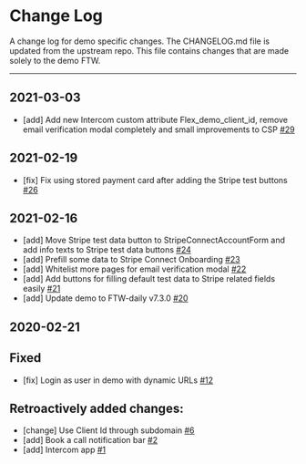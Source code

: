 # Change Log

A change log for demo specific changes. The CHANGELOG.md file is updated from the upstream repo.
This file contains changes that are made solely to the demo FTW.

---

## 2021-03-03

- [add] Add new Intercom custom attribute Flex_demo_client_id, remove email verification modal
  completely and small improvements to CSP [#29](https://github.com/sharetribe/ftw-demo/pull/29)

## 2021-02-19

- [fix] Fix using stored payment card after adding the Stripe test buttons
  [#26](https://github.com/sharetribe/ftw-demo/pull/26)

## 2021-02-16

- [add] Move Stripe test data button to StripeConnectAccountForm and add info texts to Stripe test
  data buttons [#24](https://github.com/sharetribe/ftw-demo/pull/24)
- [add] Prefill some data to Stripe Connect Onboarding
  [#23](https://github.com/sharetribe/ftw-demo/pull/23)
- [add] Whitelist more pages for email verification modal
  [#22](https://github.com/sharetribe/ftw-demo/pull/22)
- [add] Add buttons for filling default test data to Stripe related fields easily
  [#21](https://github.com/sharetribe/ftw-demo/pull/21)
- [add] Update demo to FTW-daily v7.3.0 [#20](https://github.com/sharetribe/ftw-demo/pull/20)

## 2020-02-21

## Fixed

- [fix] Login as user in demo with dynamic URLs
  [#12](https://github.com/sharetribe/ftw-demo/pull/12)


## Retroactively added changes:

- [change] Use Client Id through subdomain [#6](https://github.com/sharetribe/ftw-demo/pull/6)
- [add] Book a call notification bar [#2](https://github.com/sharetribe/ftw-demo/pull/2)
- [add] Intercom app [#1](https://github.com/sharetribe/ftw-demo/pull/1)
